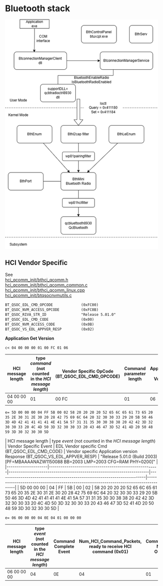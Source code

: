 # Bluetooth stack

![BluetoothStack](BluetoothStack.png)


## HCI Vendor Specific

See  
[hci_qcomm_init/bthci_qcomm.h](https://github.com/ele7enxxh/msm8909w-law-2-0_amss_standard_oem/blob/1710/LINUX/android/vendor/qcom/proprietary/bt/hci_qcomm_init/bthci_qcomm.h)  
[hci_qcomm_init/bthci_qcomm_common.c](https://github.com/ele7enxxh/msm8909w-law-2-0_amss_standard_oem/blob/1710/LINUX/android/vendor/qcom/proprietary/bt/hci_qcomm_init/bthci_qcomm_common.c)  
[hci_qcomm_init/bthci_qcomm_linux.cpp](https://github.com/ele7enxxh/msm8909w-law-2-0_amss_standard_oem/blob/1710/LINUX/android/vendor/qcom/proprietary/bt/hci_qcomm_init/bthci_qcomm_linux.cpp)  
[hci_qcomm_init/btqsocnvmutils.c](https://github.com/ele7enxxh/msm8909w-law-2-0_amss_standard_oem/blob/1710/LINUX/android/vendor/qcom/proprietary/bt/hci_qcomm_init/btqsocnvmutils.c)  

```
BT_QSOC_EDL_CMD_OPCODE             (0xFC00)
BT_QSOC_NVM_ACCESS_OPCODE          (0xFC0B)
BT_QSOC_RIVA_STR_ID                "Release 5.01.0"
BT_QSOC_EDL_CMD_CODE               (0x00)
BT_QSOC_NVM_ACCESS_CODE            (0x0B)
BT_QSOC_VS_EDL_APPVER_RESP   	   (0x02)
```

__Application Get Version__

```
c< 04 00 00 00 01 00 FC 01 06
```
| HCI message length | type _command_ (not counted in the _HCI message length_) | Vendor Specific OpCode (BT_QSOC_EDL_CMD_OPCODE) | Command parameter length | Application Get Version |
|--------------------|----------------------------------------------------------|-------------------------------------------------|--------------------------|-------------------------|
| 04 00 00 00 | 01 | 00 FC | 01 | 06 |


```
e= 5D 00 00 00 04 FF 5B 00 02 58 20 20 20 20 52 65 6C 65 61 73 65 20 35 2E 30 31 2E 30 20 28 42 75 69 6C 64 20 32 30 30 33 29 20 5B 50 46 3D 4D 42 41 41 41 41 4E 41 5A 57 31 31 35 30 30 38 38 20 42 42 3D 32 30 30 33 20 4C 4D 50 3D 32 30 30 33 20 43 46 47 3D 52 41 4D 20 50 48 59 3D 30 32 30 30 5D
```
| HCI message length  | type _event_ (not counted in the _HCI message length_) | Vendor Specific Event | EDL Vendor specific Cmd (BT_QSOC_EDL_CMD_CODE) | Vendor specific Application version Response (BT_QSOC_VS_EDL_APPVER_RESP) | "Release 5.01.0 (Build 2003) [PF=MBAAAANAZW1150088 BB=2003 LMP=2003 CFG=RAM PHY=0200]" |
|---------------------|--------------------------------------------------------|------------------------------------------------------------------------|---------------------------------------------------------------------------|----------------------------------------------------------------------------------------|
| 5D 00 00 00 | 04 | FF | 5B | 00 | 02 | 58 20 20 20 20 52 65 6C 65 61 73 65 20 35 2E 30 31 2E 30 20 28 42 75 69 6C 64 20 32 30 30 33 29 20 5B 50 46 3D 4D 42 41 41 41 41 4E 41 5A 57 31 31 35 30 30 38 38 20 42 42 3D 32 30 30 33 20 4C 4D 50 3D 32 30 30 33 20 43 46 47 3D 52 41 4D 20 50 48 59 3D 30 32 30 30 5D |

```
e= 06 00 00 00 04 0E 04 01 00 00 00
```
| HCI message length  | type _event_ (not counted in the _HCI message length_) | Command Complete Event | Num_HCI_Command_Packets, ready to receive HCI command (0x01) | Command_Opcode NOP (No OPeration) | Return_Parameters |
|---------------------|--------------------------------------------------------|------------------------|--------------------------------------------------------------|-----------------------------------|-------------------|
| 06 00 00 00 | 04 | 0E | 04 | 01 | 00 00 | 00 |


